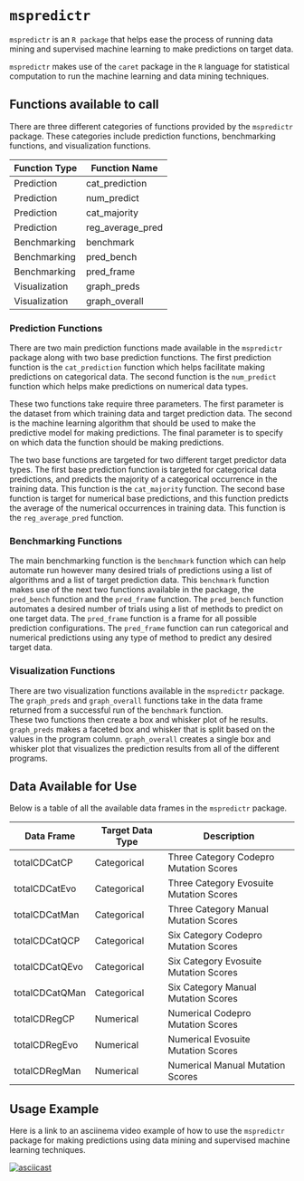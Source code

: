 # `mspredictr`

`mspredictr` is an `R package` that helps ease the process of running data mining and supervised machine learning to make predictions on target data.

`mspredictr` makes use of the `caret` package in the `R` language for statistical computation to run the machine learning and data mining techniques.

## Functions available to call

There are three different categories of functions provided by the `mspredictr` package. These categories include prediction functions, benchmarking functions, and visualization functions.

| Function Type | Function Name    |
|---------------|------------------|
| Prediction    | cat_prediction   |
| Prediction    | num_predict      |
| Prediction    | cat_majority     |
| Prediction    | reg_average_pred |
| Benchmarking  | benchmark        |
| Benchmarking  | pred_bench       |
| Benchmarking  | pred_frame       |
| Visualization | graph_preds      |
| Visualization | graph_overall    |

### Prediction Functions

There are two main prediction functions made available in the `mspredictr` package along with two base prediction functions. The first prediction function is the `cat_prediction` function which helps facilitate making predictions on categorical data. The second function is the `num_predict` function which helps make predictions on numerical data types.

These two functions take require three parameters. The first parameter is the dataset from which training data and target prediction data. The second is the machine learning algorithm that should be used to make the predictive model for making predictions. The final parameter is to specify on which data the function should be making predictions.

The two base functions are targeted for two different target predictor data types. The first base prediction function is targeted for categorical data predictions, and predicts the majority of a categorical occurrence in the training data. This function is the `cat_majority` function. The second base function is target for numerical base predictions, and this function predicts the average of the numerical occurrences in training data. This function is the `reg_average_pred` function.

### Benchmarking Functions

The main benchmarking function is the `benchmark` function which can help automate run however many desired trials of predictions using a list of algorithms and a list of target prediction data.
This `benchmark` function makes use of the next two functions available in the package, the `pred_bench` function and the `pred_frame` function. The `pred_bench` function automates a desired number of trials using a list of methods to predict on one target data. The `pred_frame` function is a frame for all possible prediction configurations. The `pred_frame` function can run categorical and numerical predictions using any type of method to predict any desired target data.

### Visualization Functions

There are two visualization functions available in the `mspredictr` package. The `graph_preds` and `graph_overall` functions take in the data frame returned from a successful run of the `benchmark` function.  
These two functions then create a box and whisker plot of he results. `graph_preds` makes a faceted box and whisker that is split based on the values in the program column. `graph_overall` creates a single box and whisker plot that visualizes the prediction results from all of the different programs. 

## Data Available for Use

Below is a table of all the available data frames in the `mspredictr` package.

| Data Frame     | Target Data Type | Description                             |
|----------------|------------------|-----------------------------------------|
| totalCDCatCP   | Categorical      | Three Category Codepro Mutation Scores  |
| totalCDCatEvo  | Categorical      | Three Category Evosuite Mutation Scores |
| totalCDCatMan  | Categorical      | Three Category Manual Mutation Scores   |
| totalCDCatQCP  | Categorical      | Six Category Codepro Mutation Scores    |
| totalCDCatQEvo | Categorical      | Six Category Evosuite Mutation Scores   |
| totalCDCatQMan | Categorical      | Six Category Manual Mutation Scores     |
| totalCDRegCP   | Numerical        | Numerical Codepro Mutation Scores       |
| totalCDRegEvo  | Numerical        | Numerical Evosuite Mutation Scores      |
| totalCDRegMan  | Numerical        | Numerical Manual Mutation Scores        |

## Usage Example

Here is a link to an asciinema video example of how to use the `mspredictr` package for making predictions using data mining and supervised machine learning techniques.

[![asciicast](https://asciinema.org/a/41901.png)](https://asciinema.org/a/41901)
